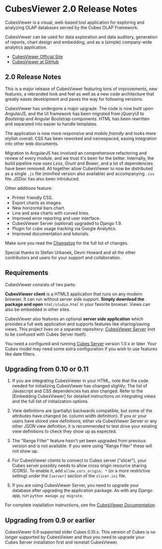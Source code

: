 
CubesViewer 2.0 Release Notes
=============================

CubesViewer is a visual, web-based tool application for exploring and analyzing
OLAP databases served by the Cubes OLAP Framework.

CubesViewer can be used for data exploration and data auditory,
generation of reports, chart design and embedding,
and as a (simple) company-wide analytics application.

* [CubesViewer Official Site](http://www.cubesviewer.com)
* [CubesViewer at GitHub](https://github.com/jjmontesl/cubesviewer)


2.0 Release Notes
-----------------

This is a major release of CubesViewer featuring tons of improvements, new
features, a rebranded look and feel as well as a new code architecture
that greatly eases development and paves the way for following versions.

CubesViewer has undergone a major upgrade. The code is now built upon
*AngularJS*, and the UI framework has been migrated from jQueryUI to
*Bootstrap* and Angular Bootstrap components. HTML has been rewritten
and separated into easier to handle templates.

The application is now more *responsive* and *mobile friendly*
and looks more stylish overall. CSS has been reworked and namespaced,
easing integration into other web documents.

Migration to AngularJS has involved an comprehensive
refactoring and review of every module, and we trust it's been for the better.
Internally, the build pipeline now uses *Less*, *Grunt* and *Bower*, and a lot
of dependencies have been removed. All together allow CubesViewer to now be
distributed as a single `.js` file (minified version also available) and
accompanying `.css` file. *JSDoc* has also been introduced.

Other additions feature:

* Printer friendly CSS.
* Export charts as images.
* New horizontal bars chart.
* Line and area charts with curved lines.
* Improved error reporting and user interface.
* CubesViewer Server (optional) upgraded to Django 1.9.
* Plugin for cube usage tracking via Google Analytics.
* Improved documentation and tutorials.

Make sure you read the [Changelog]() for the full list of changes.

Special thanks to Stefan Urbanek, Devin Howard and all the other
contributors and users for your support and collaboration.


Requirements
------------

CubesViewer consists of two parts:

**CubesViewer client** is a HTML5 application that runs on any modern browser.
It can run without server side support. **Simply download the package and open**
`html/studio.html` in your favorite browser. Views can also be embedded in other sites.

CubesViewer also features an optional **server side application**
which provides a full web application and supports features like sharing/saving views.
This project lives on a separate repository: [CubesViewer Server](https://github.com/jjmontesl/cubesviewer-server)
(not to be confused with Cubes Server itself).

You need a configured and running [Cubes Server](http://databrewery.org/cubes.html) version 1.0.x or later.
Your Cubes model may need some extra configuration if you wish to use features like date filters.


Upgrading from 0.10 or 0.11
---------------------------

1. If you are integrating CubesViewer in your HTML, note that the code needed for
   initializing CubesViewer has changed slightly. The list of Javascript and CSS
   dependencies has also changed. Refer to the [Embedding CubesViewer] for detailed
   instructions on integrating views and the full list of initialization options.

2. View definitions are (partially) backwards compatible, but some of the attributes
   have changed (ie. column width definition). If you or your users have stored view
   definitions, either via CubesViewer Server or any other JSON view definition,
   it is recommended to test drive your existing view definitions to check they
   show up as expected.

3. The "Range Filter" feature hasn't yet been upgraded from previous version and
   is not available. If you were using "Range Filter" these will not show up.

4. For CubesViewer clients to connect to Cubes server ("slicer"), your Cubes server
   possibly needs to allow cross origin resource sharing (CORS). To enable it,
   add `allow_cors_origin: *` (or a more restrictive setting)
   under the `[server]` section of the `slicer.ini` file.

5. If you are using CubesViewer Server, you need to upgrade your database after
   upgrading the application package. As with any Django app,
   run `python manage.py migrate`.


For complete installation instructions, see the [CubesViewer Documentation]().


Upgrading from 0.9 or earlier
-----------------------------

CubesViewer 0.9 supported older Cubes 0.10.x. This version of Cubes is no longer supported
by CubesViewer and thus you need to upgrade your Cubes Server installation first and
reinstall CubesViewer.

